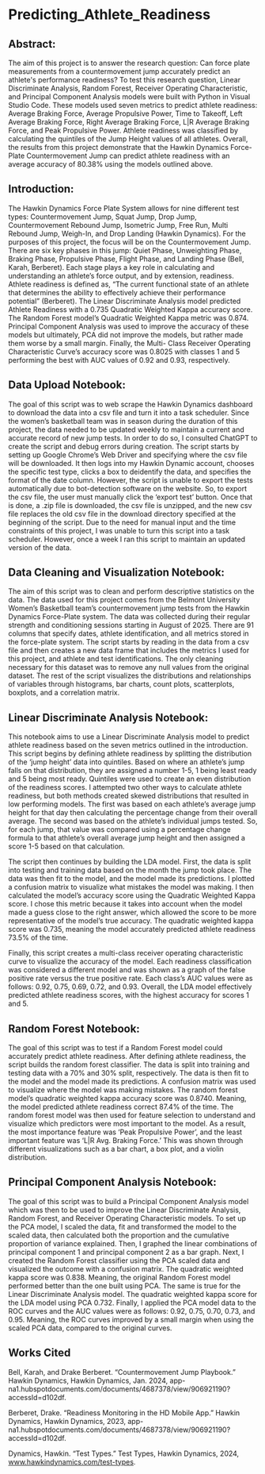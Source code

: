 # Predicting_Athlete_Readiness
## Abstract:
The aim of this project is to answer the research question: Can force plate measurements from a countermovement jump accurately predict an athlete's performance readiness? To test this research question, Linear Discriminate Analysis, Random Forest, Receiver Operating Characteristic, and Principal Component Analysis models were built with Python in Visual Studio Code. These models used seven metrics to predict athlete readiness: Average Braking Force, Average Propulsive Power, Time to Takeoff, Left Average Braking Force, Right Average Braking Force, L|R Average Braking Force, and Peak Propulsive Power. Athlete readiness was classified by calculating the quintiles of the Jump Height values of all athletes. Overall, the results from this project demonstrate that the Hawkin Dynamics Force-Plate Countermovement Jump can predict athlete readiness with an average accuracy of 80.38% using the models outlined above. 

## Introduction:
The Hawkin Dynamics Force Plate System allows for nine different test types: Countermovement Jump, Squat Jump, Drop Jump, Countermovement Rebound Jump, Isometric Jump, Free Run, Multi Rebound Jump, Weigh-In, and Drop Landing (Hawkin Dynamics). For the purposes of this project, the focus will be on the Countermovement Jump. There are six key phases in this jump: Quiet Phase, Unweighting Phase, Braking Phase, Propulsive Phase, Flight Phase, and Landing Phase (Bell, Karah, Berberet). Each stage plays a key role in calculating and understanding an athlete’s force output, and by extension, readiness. Athlete readiness is defined as, “The current functional state of an athlete that determines the ability to effectively achieve their performance potential” (Berberet). The Linear Discriminate Analysis model predicted Athlete Readiness with a 0.735 Quadratic Weighted Kappa accuracy score. The Random Forest model’s Quadratic Weighted Kappa metric was 0.874. Principal Component Analysis was used to improve the accuracy of these models but ultimately, PCA did not improve the models, but rather made them worse by a small margin. Finally, the Multi- Class Receiver Operating Characteristic Curve’s accuracy score was 0.8025 with classes 1 and 5 performing the best with AUC values of 0.92 and 0.93, respectively. 

## Data Upload Notebook:
The goal of this script was to web scrape the Hawkin Dynamics dashboard to download the data into a csv file and turn it into a task scheduler. Since the women’s basketball team was in season during the duration of this project, the data needed to be updated weekly to maintain a current and accurate record of new jump tests. In order to do so, I consulted ChatGPT to create the script and debug errors during creation. The script starts by setting up Google Chrome’s Web Driver and specifying where the csv file will be downloaded. It then logs into my Hawkin Dynamic account, chooses the specific test type, clicks a box to deidentify the data, and specifies the format of the date column. However, the script is unable to export the tests automatically due to bot-detection software on the website. So, to export the csv file, the user must manually click the ‘export test’ button. Once that is done, a .zip file is downloaded, the csv file is unzipped, and the new csv file replaces the old csv file in the download directory specified at the beginning of the script. Due to the need for manual input and the time constraints of this project, I was unable to turn this script into a task scheduler. However, once a week I ran this script to maintain an updated version of the data. 

## Data Cleaning and Visualization Notebook:
The aim of this script was to clean and perform descriptive statistics on the data. The data used for this project comes from the Belmont University Women’s Basketball team’s countermovement jump tests from the Hawkin Dynamics Force-Plate system. The data was collected during their regular strength and conditioning sessions starting in August of 2025. There are 91 columns that specify dates, athlete identification, and all metrics stored in the force-plate system. The script starts by reading in the data from a csv file and then creates a new data frame that includes the metrics I used for this project, and athlete and test identifications. The only cleaning necessary for this dataset was to remove any null values from the original dataset. The rest of the script visualizes the distributions and relationships of variables through histograms, bar charts, count plots, scatterplots, boxplots, and a correlation matrix. 

## Linear Discriminate Analysis Notebook:
This notebook aims to use a Linear Discriminate Analysis model to predict athlete readiness based on the seven metrics outlined in the introduction. This script begins by defining athlete readiness by splitting the distribution of the ‘jump height’ data into quintiles. Based on where an athlete’s jump falls on that distribution, they are assigned a number 1-5, 1 being least ready and 5 being most ready. Quintiles were used to create an even distribution of the readiness scores. I attempted two other ways to calculate athlete readiness, but both methods created skewed distributions that resulted in low performing models. The first was based on each athlete’s average jump height for that day then calculating the percentage change from their overall average. The second was based on the athlete’s individual jumps tested. So, for each jump, that value was compared using a percentage change formula to that athlete’s overall average jump height and then assigned a score 1-5 based on that calculation. 

The script then continues by building the LDA model. First, the data is split into testing and training data based on the month the jump took place. The data was then fit to the model, and the model made its predictions. I plotted a confusion matrix to visualize what mistakes the model was making. I then calculated the model’s accuracy score using the Quadratic Weighted Kappa score. I chose this metric because it takes into account when the model made a guess close to the right answer, which allowed the score to be more representative of the model’s true accuracy. The quadratic weighted kappa score was 0.735, meaning the model accurately predicted athlete readiness 73.5% of the time.

Finally, this script creates a multi-class receiver operating characteristic curve to visualize the accuracy of the model. Each readiness classification was considered a different model and was shown as a graph of the false positive rate versus the true positive rate. Each class’s AUC values were as follows: 0.92, 0.75, 0.69, 0.72, and 0.93. Overall, the LDA model effectively predicted athlete readiness scores, with the highest accuracy for scores 1 and 5.  

## Random Forest Notebook:
The goal of this script was to test if a Random Forest model could accurately predict athlete readiness. After defining athlete readiness, the script builds the random forest classifier. The data is split into training and testing data with a 70% and 30% split, respectively. The data is then fit to the model and the model made its predictions. A confusion matrix was used to visualize where the model was making mistakes. The random forest model’s quadratic weighted kappa accuracy score was 0.8740. Meaning, the model predicted athlete readiness correct 87.4% of the time. The random forest model was then used for feature selection to understand and visualize which predictors were most important to the model. As a result, the most importance feature was ‘Peak Propulsive Power’, and the least important feature was ‘L|R Avg. Braking Force.’ This was shown through different visualizations such as a bar chart, a box plot, and a violin distribution. 

## Principal Component Analysis Notebook:
The goal of this script was to build a Principal Component Analysis model which was then to be used to improve the Linear Discriminate Analysis, Random Forest, and Receiver Operating Characteristic models. To set up the PCA model, I scaled the data, fit and transformed the model to the scaled data, then calculated both the proportion and the cumulative proportion of variance explained. Then, I graphed the linear combinations of principal component 1 and principal component 2 as a bar graph. Next, I created the Random Forest classifier using the PCA scaled data and visualized the outcome with a confusion matrix. The quadratic weighted kappa score was 0.838. Meaning, the original Random Forest model performed better than the one built using PCA. The same is true for the Linear Discriminate Analysis model. The quadratic weighted kappa score for the LDA model using PCA 0.732. Finally, I applied the PCA model data to the ROC curves and the AUC values were as follows: 0.92, 0.75, 0.70, 0.73, and 0.95. Meaning, the ROC curves improved by a small margin when using the scaled PCA data, compared to the original curves.  

## Works Cited
Bell, Karah, and Drake Berberet. “Countermovement Jump Playbook.” Hawkin Dynamics, Hawkin Dynamics, Jan. 2024, app-na1.hubspotdocuments.com/documents/4687378/view/906921190?accessId=d102df. 

Berberet, Drake. “Readiness Monitoring in the HD Mobile App.” Hawkin Dynamics, Hawkin Dynamics, 2023, app-na1.hubspotdocuments.com/documents/4687378/view/906921190?accessId=d102df. 

Dynamics, Hawkin. “Test Types.” Test Types, Hawkin Dynamics, 2024, www.hawkindynamics.com/test-types. 

 


